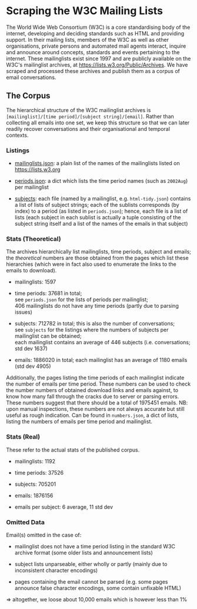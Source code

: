 # Scraping the W3C Mailing Lists


The World Wide Web Consortium (W3C) is a core standardising body of the internet, developing and deciding standards such as HTML and providing support. In their mailing lists, members of the W3C as well as other organisations, private persons and automated mail agents interact, inquire and announce around concepts, standards and events pertaining to the internet. These mailinglists exist since 1997 and are publicly available on the W3C's mailinglist archives, at https://lists.w3.org/Public/Archives. We have scraped and processed these archives and publish them as a corpus of email conversations.


## The Corpus

The hierarchical structure of the W3C mailinglist archives is `[mailinglist]/[time period]/[subject string]/[email]`. Rather than collecting all emails into one set, we keep this structure so that we can later readily recover conversations and their organisational and temporal contexts.

### Listings

- [mailinglists.json](https://github.com/pgroth/conversationkg/blob/master/scrape_W3C/collected_listings/mailinglists.json): a plain list of the names of the mailinglists listed on https://lists.w3.org

- [periods.json](https://github.com/pgroth/conversationkg/blob/master/scrape_W3C/collected_listings/periods.json): a dict which lists the time period names (such as `2002Aug`) per mailinglist

- [subjects](https://github.com/pgroth/conversationkg/blob/master/scrape_W3C/collected_listings/subjects/): each file (named by a mailinglist, e.g. `html-tidy.json`) contains a list of lists of subject strings; each of the sublists corresponds (by index) to a period (as listed in `periods.json`); hence, each file is a list of lists (each subject in each sublist is actually a tuple consisting of the subject string itself and a list of the names of the emails in that subject)

### Stats (Theoretical)

The archives hierarchically list mailinglists, time periods, subject and emails; the _theoretical_ numbers are
those obtained from the pages which list these hierarchies (which were in fact also used to enumerate the links to the emails to download). 

- mailinglists: 1597

- time periods: 37681 in total; <br> see `periods.json` for the lists of periods per mailinglist; <br> 406 mailinglists do not have any time periods (partly due to parsing issues)

- subjects: 712782 in total; this is also the number of conversations;<br> see `subjects` for the listings where the numbers of subjects per mailinglist can be obtained; <br> each mailinglist contains an average of 446 subjects (i.e. conversations; std dev 1637)

- emails: 1886020 in total; each mailinglist has an average of 1180 emails (std dev 4905)

Additionally, the pages listing the time periods of each mailinglist indicate the number of emails per time period. These numbers can be used to check the number numbers of obtained download links and emails against, to know how many fall through the cracks due to server or parsing errors. These numbers suggest that there should be a total of 1975451 emails. 
NB: upon manual inspections, these numbers are not always accurate but still useful as rough indication.
Can be found in `numbers.json`, a dict of lists, listing the numbers of emails per time period and mailinglist.


### Stats (Real)

These refer to the actual stats of the published corpus.

- mailinglists: 1192

- time periods: 37526

- subjects: 705201

- emails: 1876156

- emails per subject: 6 average, 11 std dev


### Omitted Data

Email(s) omitted in the case of:

- mailinglist does not have a time period listing in the standard W3C archive format (some older lists and announcement lists)

- subject lists unparseable, either wholly or partly (mainly due to inconsistent character encodings)

- pages containing the email cannot be parsed (e.g. some pages announce false character encodings, some contain unfixable HTML)

=> altogether, we loose about 10,000 emails which is however less than 1%

